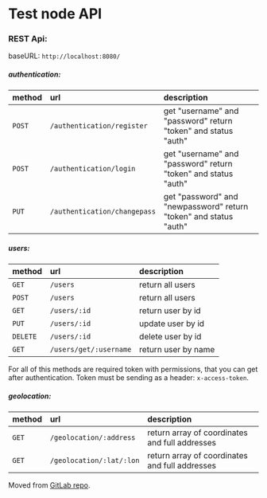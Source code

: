 # Test node API

### REST Api:

baseURL: `http://localhost:8080/`

##### authentication: 

method| url			            | description                 |
:-----|:------------------------|:----------------------------|
`POST`| `/authentication/register`  		| get "username" and "password" return "token" and status "auth"|
`POST`| `/authentication/login`			| get "username" and "password" return "token" and status "auth"|
`PUT` | `/authentication/changepass`	| get "password" and "newpassword" return "token" and status "auth"|
##### users: 

method| url			            | description                 |
:-----|:------------------------|:----------------------------|
`GET` | `/users`               	| return all users|
`POST` | `/users`               	| return all users|
`GET` | `/users/:id`          	| return user by id |
`PUT` | `/users/:id`          	| update user by id |
`DELETE` | `/users/:id`          	| delete user by id |
`GET` | `/users/get/:username`     	| return user by name |

For all of this methods are required token with permissions, that you can get after authentication.
Token must be sending as a  header: `x-access-token`.
##### geolocation: 

method| url			            | description                 |
:-----|:------------------------|:----------------------------|
`GET` | `/geolocation/:address` | return array of coordinates and full addresses|
`GET` | `/geolocation/:lat/:lon`| return array of coordinates and full addresses|

Moved from [GitLab repo](https://gitlab.com/Artjoker-Training/calendar-backend).
